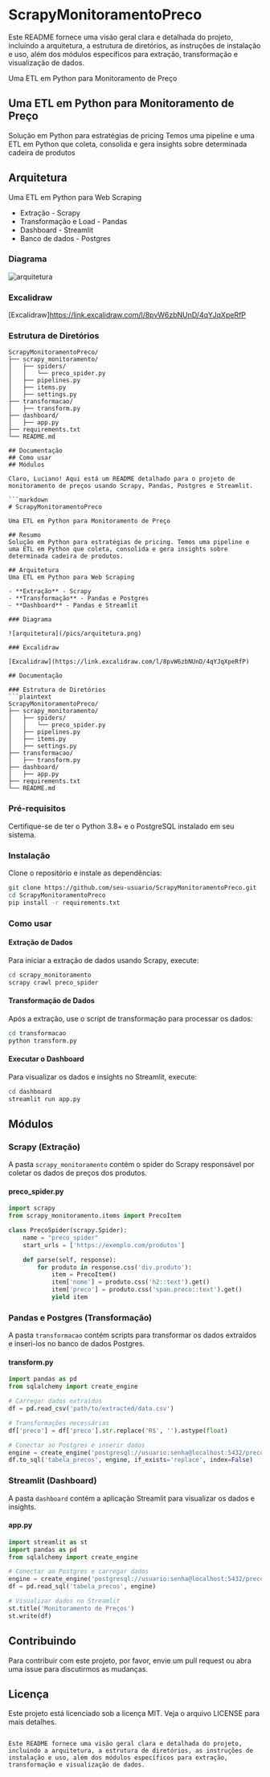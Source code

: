 # ScrapyMonitoramentoPreco

Este README fornece uma visão geral clara e detalhada do projeto, incluindo a arquitetura, a estrutura de diretórios, as instruções de instalação e uso, além dos módulos específicos para extração, transformação e visualização de dados.

Uma ETL em Python para Monitoramento de Preço

## Uma ETL em Python para Monitoramento de Preço

Solução em Python para estratégias de pricing
Temos uma pipeline e uma ETL em Python que coleta, consolida e gera insights
sobre determinada cadeira de produtos

## Arquitetura
Uma ETL em Python para Web Scraping

- Extração - Scrapy
- Transformação e Load - Pandas
- Dashboard - Streamlit
- Banco de dados - Postgres

### Diagrama

![arquitetura](/pics/arquitetura.png)

### Excalidraw

[Excalidraw]https://link.excalidraw.com/l/8pvW6zbNUnD/4qYJqXpeRfP

### Estrutura de Diretórios
```plaintext
ScrapyMonitoramentoPreco/
├── scrapy_monitoramento/
│   ├── spiders/
│   │   └── preco_spider.py
│   ├── pipelines.py
│   ├── items.py
│   ├── settings.py
├── transformacao/
│   ├── transform.py
├── dashboard/
│   ├── app.py
├── requirements.txt
└── README.md

## Documentação
## Como usar
## Módulos

Claro, Luciano! Aqui está um README detalhado para o projeto de monitoramento de preços usando Scrapy, Pandas, Postgres e Streamlit.

```markdown
# ScrapyMonitoramentoPreco

Uma ETL em Python para Monitoramento de Preço

## Resumo
Solução em Python para estratégias de pricing. Temos uma pipeline e uma ETL em Python que coleta, consolida e gera insights sobre determinada cadeira de produtos.

## Arquitetura
Uma ETL em Python para Web Scraping

- **Extração** - Scrapy
- **Transformação** - Pandas e Postgres
- **Dashboard** - Pandas e Streamlit

### Diagrama

![arquitetura](/pics/arquitetura.png)

### Excalidraw

[Excalidraw](https://link.excalidraw.com/l/8pvW6zbNUnD/4qYJqXpeRfP)

## Documentação

### Estrutura de Diretórios
```plaintext
ScrapyMonitoramentoPreco/
├── scrapy_monitoramento/
│   ├── spiders/
│   │   └── preco_spider.py
│   ├── pipelines.py
│   ├── items.py
│   ├── settings.py
├── transformacao/
│   ├── transform.py
├── dashboard/
│   ├── app.py
├── requirements.txt
└── README.md
```

### Pré-requisitos
Certifique-se de ter o Python 3.8+ e o PostgreSQL instalado em seu sistema.

### Instalação
Clone o repositório e instale as dependências:
```bash
git clone https://github.com/seu-usuario/ScrapyMonitoramentoPreco.git
cd ScrapyMonitoramentoPreco
pip install -r requirements.txt
```

### Como usar

#### Extração de Dados
Para iniciar a extração de dados usando Scrapy, execute:
```bash
cd scrapy_monitoramento
scrapy crawl preco_spider
```

#### Transformação de Dados
Após a extração, use o script de transformação para processar os dados:
```bash
cd transformacao
python transform.py
```

#### Executar o Dashboard
Para visualizar os dados e insights no Streamlit, execute:
```bash
cd dashboard
streamlit run app.py
```

## Módulos

### Scrapy (Extração)
A pasta `scrapy_monitoramento` contém o spider do Scrapy responsável por coletar os dados de preços dos produtos.

#### preco_spider.py
```python
import scrapy
from scrapy_monitoramento.items import PrecoItem

class PrecoSpider(scrapy.Spider):
    name = "preco_spider"
    start_urls = ['https://exemplo.com/produtos']

    def parse(self, response):
        for produto in response.css('div.produto'):
            item = PrecoItem()
            item['nome'] = produto.css('h2::text').get()
            item['preco'] = produto.css('span.preco::text').get()
            yield item
```

### Pandas e Postgres (Transformação)
A pasta `transformacao` contém scripts para transformar os dados extraídos e inseri-los no banco de dados Postgres.

#### transform.py
```python
import pandas as pd
from sqlalchemy import create_engine

# Carregar dados extraídos
df = pd.read_csv('path/to/extracted/data.csv')

# Transformações necessárias
df['preco'] = df['preco'].str.replace('R$', '').astype(float)

# Conectar ao Postgres e inserir dados
engine = create_engine('postgresql://usuario:senha@localhost:5432/precos')
df.to_sql('tabela_precos', engine, if_exists='replace', index=False)
```

### Streamlit (Dashboard)
A pasta `dashboard` contém a aplicação Streamlit para visualizar os dados e insights.

#### app.py
```python
import streamlit as st
import pandas as pd
from sqlalchemy import create_engine

# Conectar ao Postgres e carregar dados
engine = create_engine('postgresql://usuario:senha@localhost:5432/precos')
df = pd.read_sql('tabela_precos', engine)

# Visualizar dados no Streamlit
st.title('Monitoramento de Preços')
st.write(df)
```

## Contribuindo
Para contribuir com este projeto, por favor, envie um pull request ou abra uma issue para discutirmos as mudanças.

## Licença
Este projeto está licenciado sob a licença MIT. Veja o arquivo LICENSE para mais detalhes.
```

Este README fornece uma visão geral clara e detalhada do projeto, incluindo a arquitetura, a estrutura de diretórios, as instruções de instalação e uso, além dos módulos específicos para extração, transformação e visualização de dados.